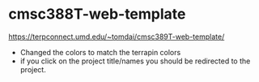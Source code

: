 # cmsc388T-web-template
https://terpconnect.umd.edu/~tomdai/cmsc389T-web-template/
- Changed the colors to match the terrapin colors
- if you click on the project title/names you should be redirected to the project.
